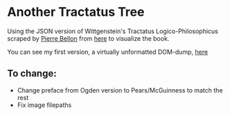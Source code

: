 # Another Tractatus Tree

Using the JSON version of Wittgenstein's Tractatus Logico-Philosophicus scraped by [Pierre Bellon](https://pbellon.github.io/#!/en) from [here](https://web.archive.org/web/20130728040810/http://people.umass.edu/phil335-klement-2/tlp/tlp.html) to visualize the book.

You can see my first version, a virtually unformatted DOM-dump, [here](https://nchilla.github.io/tractatus-tree/dom)

## To change:

* Change preface from Ogden version to Pears/McGuinness to match the rest
* Fix image filepaths
